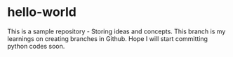 # hello-world
This is a sample repository - Storing ideas and concepts.
This branch is my learnings on creating branches in Github. Hope I will start committing python codes soon.
